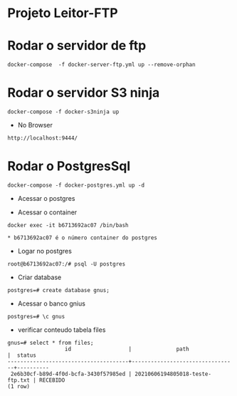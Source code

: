 # Projeto Leitor-FTP

# Rodar o servidor de ftp

```
docker-compose  -f docker-server-ftp.yml up --remove-orphan
```

# Rodar o servidor S3 ninja
```
docker-compose -f docker-s3ninja up
```

* No Browser 

```http request
http://localhost:9444/
```

# Rodar o PostgresSql
```
docker-compose -f docker-postgres.yml up -d
```

* Acessar o postgres

* Acessar o container
```
docker exec -it b6713692ac07 /bin/bash

* b6713692ac07 é o número container do postgres
```

* Logar no postgres

```
root@b6713692ac07:/# psql -U postgres
```

* Criar database

```
postgres=# create database gnus;
```

* Acessar o banco gnius
```
postgres=# \c gnus
```

* verificar conteudo tabela files

```
gnus=# select * from files;
                  id                  |              path               |  status
--------------------------------------+---------------------------------+----------
 2e6b30cf-b89d-4f0d-bcfa-3430f57985ed | 20210606194805018-teste-ftp.txt | RECEBIDO
(1 row)
```
